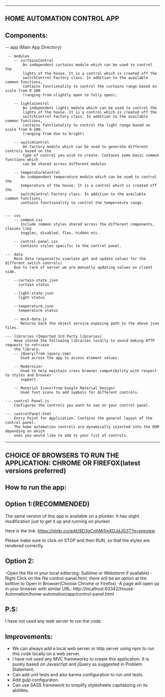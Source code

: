 -------------------------------
HOME AUTOMATION CONTROL APP
-------------------------------

Components:
--------------------------------

-- app (Main App Directory)

     -- modules
        -- curtainsControl
            An independent curtains module which can be used to control the
            lights of the house. It is a control which is created off the
            switchControl Factory class. In addition to the available common functions,
            contains functionality to control the curtains range based on scale from 0-100
            (ranging from slightly open to fully open);

        -- lightsControl
            An independent lights module which can be used to control the
            lights of the house. It is a control which is created off the
            switchControl Factory class. In addition to the available common functions,
            contains functionality to control the light range based on scale from 0-100.
            (ranging from dim to bright)

        -- switchControl
            An factory module which can be used to generate different controls based on the
            type of control you wish to create. Contains some basic common functions which
            can be shared across different modules

        -- temperatureControl
           An independent temperature module which can be used to control the
           temperature of the house. It is a control which is created off the
           switchControl Factory class. In addition to the available common functions,
           contains functionality to control the temperature range.


    --- css
        -- common.css
           Include common styles shared across the different components, classes like
           toggles, disabled, flex, hidden etc.

        -- control-panel.css
           Contains styles specific to the control panel.

    --- data
        Mock data response(to simulate get and update values for the different switch controls)
        Due to lack of server we are manually updating values on client side.

        --curtain-state.json
          curtain status

        --light-state.json
          light status

        --temperature.json
          temperature status

        -- mock-data.js
           Returns back the object service exposing path to the above json files.

    --- libraries (Imported 3rd Party libraries)
        Have stored the following libraries locally to avoid making HTTP requests to retrieve
        the library.
        -- jQuery(from jquery.com)
           Used across the app to access element values.

        -- Modernizer
           Used to help maintain cross browser compatibility with respect to styles and browser
           support.

        -- Material Icons(from Google Material Design)
           Used font icons to add symbols for different controls.

    --- control Panel.js
        Configures the controls you want to see on your control panel.

    --- controlPanel.html
        Entry Point for Application. Contains the general layout of the control panel.
        The home automation controls are dynamically injected into the DOM depending on which
        ones you would like to add to your list of controls.

---------------------------------------------------------------------------------------
CHOICE OF BROWSERS TO RUN THE APPLICATION: CHROME OR FIREFOX(latest versions preferred)
---------------------------------------------------------------------------------------



How to run the app:
------------------
Option 1:(RECOMMENDED)
---------
The same version of this app is available on a plunker.
It has slight modification just to get it up and running on plunker.

Here is the link:
https://plnkr.co/edit/8D3gCrjhMj1mXOJdJG3T?p=preview

Please make sure to click on STOP and then RUN, so that the styles are
rendered correctly.

Option 2:
---------
-Open the file in your local editor(eg: Sublime or Webstorm if available)
-Right Click on the file control-panel.html, there will be an option at
the bottom to Open in Browser(Choose Chrome or Firefox)
-A page will open up in your browser with similar URL:
http://localhost:63342/House-Automation/home-automation/app/control-panel.html

P.S:
----
I have not used any web server to run the code.

Improvements:
-------------
- We can always add a local web server or http server using npm to run this code
locally on a web server.
- I have not used any MVC frameworks to create this application. It is purely based
on Javascript and jQuery as suggested in Problem Statement.
- Can add unit tests and also karma configuration to run unit tests.
- Add gulp configuraton.
- Can use SASS framework to simplify stylesheets capitalizing on its abilities.









